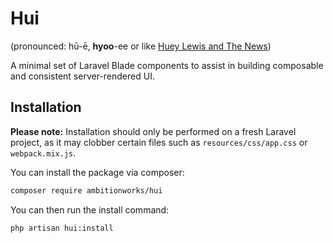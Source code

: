 # Hui
(pronounced: hū-ē, **hyoo**-ee or like [Huey Lewis and The News](https://www.youtube.com/watch?v=LB5YkmjalDg))

A minimal set of Laravel Blade components to assist in building composable and consistent server-rendered UI.

## Installation

**Please note:** Installation should only be performed on a fresh Laravel project, as it may clobber certain files such as `resources/css/app.css` or `webpack.mix.js`.

You can install the package via composer:

```bash
composer require ambitionworks/hui
```

You can then run the install command:

```bash
php artisan hui:install
```